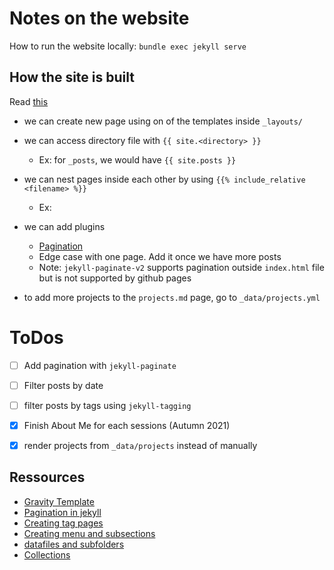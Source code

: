 # Notes on the website

How to run the website locally: `bundle exec jekyll serve `

## How the site is built

Read [this](https://jekyllrb.com/docs/structure/)

- we can create new page using on of the templates inside `_layouts/`
- we can access directory file with `{{ site.<directory> }}`
    * Ex: for `_posts`, we would have `{{ site.posts }}`
- we can nest pages inside each other by using `{{% include_relative <filename> %}}`
    * Ex: 
- we can add plugins 
    * [Pagination](https://shivabhusal.github.io/jekyll-paginator/)
	+ Edge case with one page. Add it once we have more posts
	+ Note: `jekyll-paginate-v2` supports pagination outside `index.html` 
	  file but is not supported by github pages

- to add more projects to the `projects.md` page, go to `_data/projects.yml`



# ToDos

- [ ] Add pagination with `jekyll-paginate`
- [ ] Filter posts by date
- [ ] filter posts by tags using `jekyll-tagging`
- [X] Finish About Me for each sessions (Autumn 2021)
- [X] render projects from `_data/projects` instead of manually


## Ressources

- [Gravity Template](https://github.com/hemangsk/Gravity)
- [Pagination in jekyll](https://chrisphillips-cminion.github.io/jekyll/2019/06/26/JekyllPagination.html)
- [Creating tag pages](https://anavarre.net/rebuilding-my-blog-with-jekyll/)
- [Creating menu and subsections](https://www.freecodecamp.org/news/hugo-vs-jekyll-battle-of-static-site-generator-themes/)
- [datafiles and subfolders](https://jekyllrb.com/docs/datafiles/)
- [Collections](https://ben.balter.com/2015/02/20/jekyll-collections/)

